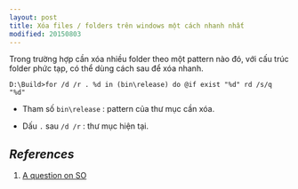 ```yaml
---
layout: post
title: Xóa files / folders trên windows một cách nhanh nhất
modified: 20150803
---
```


Trong trường hợp cần xóa nhiều folder theo một pattern nào đó, với cấu trúc folder phức tạp,
có thể dùng cách sau để xóa nhanh.

```
D:\Build>for /d /r . %d in (bin\release) do @if exist "%d" rd /s/q "%d"
```

- Tham số `bin\release` : pattern của thư mục cần xóa.

- Dấu `.` sau `/d /r` : thư mục hiện tại.

## *References*

1. [A question on SO](http://stackoverflow.com/questions/521382/command-line-tool-to-delete-folder-with-a-specified-name-recursively-in-windows)
